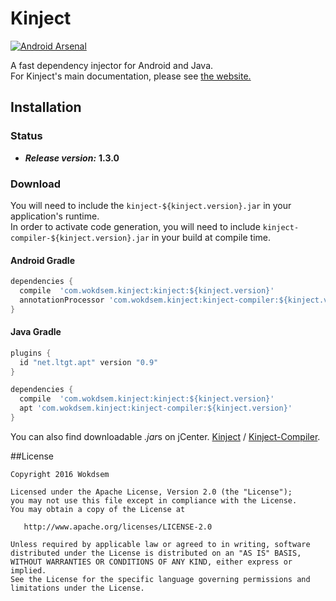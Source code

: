 
# Kinject

[![Android Arsenal](https://img.shields.io/badge/Android%20Arsenal-Kinject-green.svg?style=true)](https://android-arsenal.com/details/1/3931)

A fast dependency injector for Android and Java.  
For Kinject's main documentation, please see [the website.](http://wokdsem.github.io/Kinject/)
 
## Installation

### Status
* ***Release version:*** **1.3.0**

### Download 
You will need to include the `kinject-${kinject.version}.jar` in your application's runtime.  
In order to activate code generation, you will need to include `kinject-compiler-${kinject.version}.jar`
in your build at compile time.

#### Android Gradle

```groovy
dependencies {
  compile  'com.wokdsem.kinject:kinject:${kinject.version}'
  annotationProcessor 'com.wokdsem.kinject:kinject-compiler:${kinject.version}'
}
```

#### Java Gradle

```groovy
plugins {
  id "net.ltgt.apt" version "0.9"
}

dependencies {
  compile  'com.wokdsem.kinject:kinject:${kinject.version}'
  apt 'com.wokdsem.kinject:kinject-compiler:${kinject.version}'
}
```

You can also find downloadable *.jar*s on jCenter.
[Kinject](https://bintray.com/artifact/download/wokdsem/maven/com/wokdsem/kinject/kinject/1.3.0/kinject-1.3.0.jar) /
[Kinject-Compiler](https://bintray.com/artifact/download/wokdsem/maven/com/wokdsem/kinject/kinject-compiler/1.3.0/kinject-compiler-1.3.0.jar).

##License

	Copyright 2016 Wokdsem

    Licensed under the Apache License, Version 2.0 (the "License");
    you may not use this file except in compliance with the License.
    You may obtain a copy of the License at

       http://www.apache.org/licenses/LICENSE-2.0

    Unless required by applicable law or agreed to in writing, software
    distributed under the License is distributed on an "AS IS" BASIS,
    WITHOUT WARRANTIES OR CONDITIONS OF ANY KIND, either express or implied.
    See the License for the specific language governing permissions and
    limitations under the License.